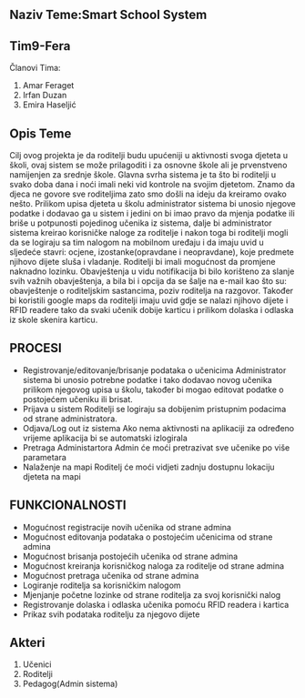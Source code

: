 ## Naziv Teme:Smart School System

## Tim9-Fera
Članovi Tima:
  1. Amar Feraget
  2. Irfan Duzan
  3. Emira Haseljić
  
## Opis Teme

Cilj ovog projekta je da roditelji budu upućeniji u aktivnosti svoga djeteta u školi, ovaj sistem se može prilagoditi i za osnovne škole ali je prvenstveno namijenjen za srednje škole. Glavna svrha sistema je ta što bi roditelji u svako doba dana i noći imali neki vid kontrole na svojim djetetom. Znamo da djeca ne govore sve roditeljima zato smo došli na ideju da kreiramo ovako nešto. Prilikom upisa djeteta u školu administrator sistema bi unosio njegove podatke i dodavao ga u sistem i jedini on bi imao pravo da mjenja podatke ili briše u potpunosti pojedinog učenika iz sistema, dalje bi administrator sistema kreirao korisničke naloge za roditelje i nakon toga bi roditelji mogli da se logiraju sa tim nalogom na mobilnom uređaju i da imaju uvid u sljedeće stavri: ocjene, izostanke(opravdane i neopravdane), koje predmete njihovo dijete sluša i vladanje. Roditelji bi imali mogućnost da promjene naknadno lozinku. Obavještenja u vidu notifikacija bi bilo korišteno za slanje svih važnih obavještenja, a bila bi i opcija da se šalje na e-mail kao što su: obavještenje o roditeljskim sastancima, poziv roditelja na razgovor. Također bi koristili google maps da roditelji imaju uvid gdje se nalazi njihovo dijete i RFID readere tako da svaki učenik dobije karticu i prilikom dolaska i odlaska iz skole skenira karticu. 

## PROCESI
* Registrovanje/editovanje/brisanje podataka o učenicima
Administrator sistema bi unosio potrebne podatke i tako dodavao novog učenika prilikom njegovog upisa u školu, također bi mogao editovat podatke o postojećem učeniku ili brisat.
* Prijava u sistem
Roditelji se logiraju sa dobijenim pristupnim podacima od strane administratora.
* Odjava/Log out iz sistema
Ako nema aktivnosti na aplikaciji za određeno vrijeme aplikacija bi se automatski izlogirala
* Pretraga Administartora
Admin će moći pretrazivat sve učenike po više parametara
* Nalaženje na mapi
Roditelj će moći vidjeti zadnju dostupnu lokaciju djeteta na mapi

## FUNKCIONALNOSTI
* Mogućnost registracije novih učenika od strane admina
* Mogućnost editovanja podataka o postojećim učenicima od strane admina
* Mogućnost  brisanja postojećih učenika od strane admina
* Mogućnost kreiranja korisničkog naloga za roditelje od strane admina
* Mogućnost pretraga učenika od strane admina
* Logiranje roditelja sa korisničkim nalogom
* Mjenjanje početne lozinke od strane roditelja za svoj korisnički nalog
* Registrovanje dolaska i odlaska učenika pomoću RFID readera i kartica
* Prikaz svih podataka roditelju za njegovo dijete

## Akteri
1. Učenici
2. Roditelji
3. Pedagog(Admin sistema)
